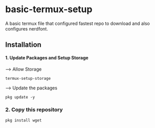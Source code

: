 # basic-termux-setup
A basic termux file that configured fastest repo to download and also configures nerdfont.

## Installation 

#### 1. Update Packages and Setup Storage

--> Allow Storage
```
termux-setup-storage
```

--> Update the packages 
```
pkg update -y
```
### 2. Copy this repository
```
pkg install wget
```
